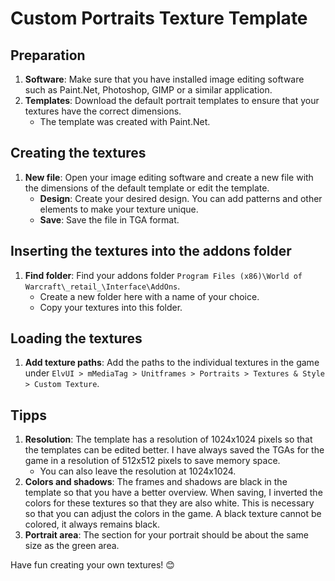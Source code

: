 # Custom Portraits Texture Template

## Preparation
1. **Software**: Make sure that you have installed image editing software such as Paint.Net, Photoshop, GIMP or a similar application.
2. **Templates**: Download the default portrait templates to ensure that your textures have the correct dimensions.
   - The template was created with Paint.Net.

## Creating the textures
1. **New file**: Open your image editing software and create a new file with the dimensions of the default template or edit the template.
   - **Design**: Create your desired design. You can add patterns and other elements to make your texture unique.
   - **Save**: Save the file in TGA format.

## Inserting the textures into the addons folder
1. **Find folder**: Find your addons folder `Program Files (x86)\World of Warcraft\_retail_\Interface\AddOns`.
   - Create a new folder here with a name of your choice.
   - Copy your textures into this folder.

## Loading the textures
1. **Add texture paths**: Add the paths to the individual textures in the game under `ElvUI > mMediaTag > Unitframes > Portraits > Textures & Style > Custom Texture`.

## Tipps
1. **Resolution**: The template has a resolution of 1024x1024 pixels so that the templates can be edited better. I have always saved the TGAs for the game in a resolution of 512x512 pixels to save memory space.
   - You can also leave the resolution at 1024x1024.
2. **Colors and shadows**: The frames and shadows are black in the template so that you have a better overview. When saving, I inverted the colors for these textures so that they are also white. This is necessary so that you can adjust the colors in the game. A black texture cannot be colored, it always remains black.
3. **Portrait area**: The section for your portrait should be about the same size as the green area.

Have fun creating your own textures! 😊
